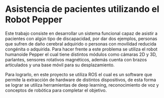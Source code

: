 # Asistencia de pacientes utilizando el Robot Pepper
Este trabajo consiste en desarrollar un sistema funcional capaz de asistir a pacientes con algún tipo de discapacidad, por dar dos ejemplos, personas que sufren de daño cerebral adquirido o personas con movilidad reducida congénita o adquirida. Para hacer frente a este problema se utiliza el robot humanoide Pepper el cual tiene distintos módulos como cámaras 2D y 3D, parlantes, sensores rotativos magnéticos, además cuenta con brazos articulados y una base móvil para su desplazamiento. 

Para lograrlo, en este proyecto se utiliza ROS el cual es un software que permite la extracción de hardware de distintos dispositivos, de esta forma se lograr se utiliza herramientas de deep learning, reconocimiento de voz y conceptos de robótica para completar el objetivo.
